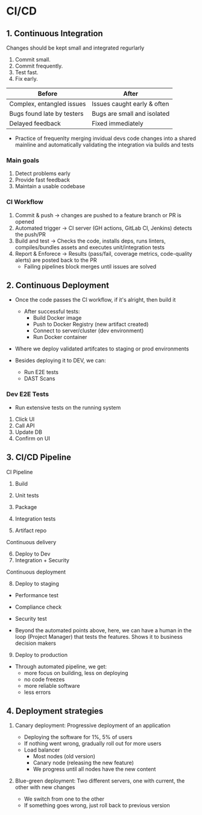 # CI/CD

## 1. Continuous Integration

Changes should be kept small and integrated regurlarly

1. Commit small.
2. Commit frequently.
3. Test fast.
4. Fix early.

| Before                     | After                       |
| -------------------------- | --------------------------- |
| Complex, entangled issues  | Issues caught early & often |
| Bugs found late by testers | Bugs are small and isolated |
| Delayed feedback           | Fixed immediately           |

- Practice of frequenlty merging invidual devs code changes into a shared mainline and automatically validating the integration via builds and tests

### Main goals

1. Detect problems early
2. Provide fast feedback
3. Maintain a usable codebase

### CI Workflow

1. Commit & push -> changes are pushed to a feature branch or PR is opened
2. Automated trigger -> CI server (GH actions, GitLab CI, Jenkins) detects the push/PR
3. Build and test -> Checks the code, installs deps, runs linters, compiles/bundles assets and executes unit/integration tests
4. Report & Enforece -> Results (pass/fail, coverage metrics, code-quality alerts) are posted back to the PR
   - Failing pipelines block merges until issues are solved

## 2. Continuous Deployment

- Once the code passes the CI workflow, if it's alright, then build it

  - After successful tests:
    - Build Docker image
    - Push to Docker Registry (new artifact created)
    - Connect to server/cluster (dev environment)
    - Run Docker container

- Where we deploy validated artifcates to staging or prod environments
- Besides deploying it to DEV, we can:
  - Run E2E tests
  - DAST Scans

### Dev E2E Tests

- Run extensive tests on the running system

1. Click UI
2. Call API
3. Update DB
4. Confirm on UI

## 3. CI/CD Pipeline

CI Pipeline

1. Build
2. Unit tests
3. Package
4. Integration tests

5. Artifact repo

Continuous delivery

6. Deploy to Dev
7. Integration + Security

Continuous deployment

8. Deploy to staging

- Performance test
- Compliance check
- Security test

- Beyond the automated points above, here, we can have a human in the loop (Project Manager) that tests the features. Shows it to business decision makers

9. Deploy to production

- Through automated pipeline, we get:
  - more focus on building, less on deploying
  - no code freezes
  - more reliable software
  - less errors

## 4. Deployment strategies

1. Canary deployment: Progressive deployment of an application

   - Deploying the software for 1%, 5% of users
   - If nothing went wrong, gradually roll out for more users
   - Load balancer
     - Most nodes (old version)
     - Canary node (releasing the new feature)
     - We progress until all nodes have the new content

2. Blue-green deployment: Two different servers, one with current, the other with new changes
   - We switch from one to the other
   - If something goes wrong, just roll back to previous version
